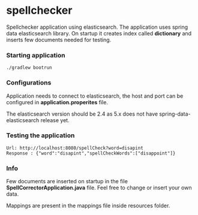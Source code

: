 # spellchecker
Spellchecker application using elasticsearch. The application uses spring data elasticsearch library.
On startup it creates index called **dictionary** and inserts few documents needed for testing.

### Starting application
 
    ./gradlew bootrun
 
### Configurations
 
 Application needs to connect to elasticsearch, the host and port can be configured in **application.properites** file.
 
 The elasticsearch version should be 2.4 as 5.x does not have spring-data-elasticsearch release yet.
 
 
### Testing the application
 
    Url: http://localhost:8080/spellCheck?word=disapint
    Response : {"word":"disapint","spellCheckWords":["disappoint"]}
 
 
### Info

  Few documents are inserted on startup in the file **SpellCorrectorApplication.java** file.
  Feel free to change or insert your own data.
  
  Mappings are present in the mappings file inside resources folder.
